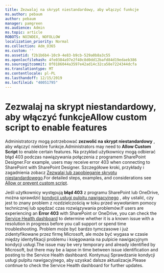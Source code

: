 ```yaml
---
title: Zezwalaj na skrypt niestandardowy, aby włączyć funkcje
ms.author: pebaum
author: pebaum
manager: pamgreen
ms.audience: Admin
ms.topic: article
ROBOTS: NOINDEX, NOFOLLOW
localization_priority: Normal
ms.collection: Adm_O365
ms.custom: ''
ms.assetid: f2b1b6b4-10c9-4e83-b9cb-529a0b8a3c55
ms.openlocfilehash: 4fe0384a97e2f40c8d0dd12bafd84d19edaeb386
ms.sourcegitcommit: 0f0186044a3597e42ad14c32ca58e7224344dcfa
ms.translationtype: MT
ms.contentlocale: pl-PL
ms.lasthandoff: 12/15/2019
ms.locfileid: "40051795"
---
```

# <a name="allow-custom-script-to-enable-features"></a><span data-ttu-id="eb1e1-102">Zezwalaj na skrypt niestandardowy, aby włączyć funkcje</span><span class="sxs-lookup"><span data-stu-id="eb1e1-102">Allow custom script to enable features</span></span>

<span data-ttu-id="eb1e1-103">Administratorzy mogą potrzebować **zezwolić na skrypt niestandardowy** , aby włączyć niektóre funkcje.</span><span class="sxs-lookup"><span data-stu-id="eb1e1-103">Administrators may need to **Allow Custom Script** to enable certain features.</span></span> <span data-ttu-id="eb1e1-104">Na przykład użytkownicy mogą odbierać błąd 403 podczas nawiązywania połączenia z programem SharePoint Designer.</span><span class="sxs-lookup"><span data-stu-id="eb1e1-104">For example, users may receive error 403 when connecting to SharePoint with SharePoint Designer.</span></span> <span data-ttu-id="eb1e1-105">Szczegółowe kroki, przykłady i zagadnienia zobacz [Zezwalaj lub zapobieganie skryptu niestandardowego](https://docs.microsoft.com/sharepoint/allow-or-prevent-custom-script).</span><span class="sxs-lookup"><span data-stu-id="eb1e1-105">For detailed steps, examples, and considerations see [Allow or prevent custom script](https://docs.microsoft.com/sharepoint/allow-or-prevent-custom-script).</span></span>

<span data-ttu-id="eb1e1-106">Jeśli użytkownicy występują **błąd 403** z programu SharePoint lub OneDrive, można sprawdzić [kondycji usługi pulpitu nawigacyjnego](https://admin.microsoft.com/AdminPortal/Home#/servicehealth) , aby ustalić, czy jest to znany problem z rozdzielczością w toku przed wywołaniem pomocy technicznej lub spędzać czas rozwiązywania problemów.</span><span class="sxs-lookup"><span data-stu-id="eb1e1-106">If users are experiencing an **Error 403** with SharePoint or OneDrive, you can check the [Service Health dashboard](https://admin.microsoft.com/AdminPortal/Home#/servicehealth) to determine whether it is a known issue with a resolution in progress before you call support or spend time troubleshooting.</span></span> <span data-ttu-id="eb1e1-107">Problem może być bardzo tymczasowe i już zidentyfikowane przez firmę Microsoft, ale może być wygasa w czasie między identyfikacji problemu i księgowania na pulpicie nawigacyjnym kondycji usługi.</span><span class="sxs-lookup"><span data-stu-id="eb1e1-107">The issue may be very temporary and already identified by Microsoft, but there may be a lapse in time between issue identification and posting to the Service Health dashboard.</span></span> <span data-ttu-id="eb1e1-108">Kontynuuj Sprawdzanie kondycji usługi pulpitu nawigacyjnego, aby uzyskać dalsze aktualizacje.</span><span class="sxs-lookup"><span data-stu-id="eb1e1-108">Please continue to check the Service Health dashboard for further updates.</span></span>

